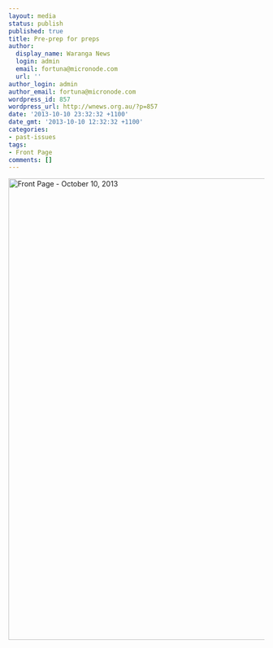 ```yaml
---
layout: media
status: publish
published: true
title: Pre-prep for preps
author:
  display_name: Waranga News
  login: admin
  email: fortuna@micronode.com
  url: ''
author_login: admin
author_email: fortuna@micronode.com
wordpress_id: 857
wordpress_url: http://wnews.org.au/?p=857
date: '2013-10-10 23:32:32 +1100'
date_gmt: '2013-10-10 12:32:32 +1100'
categories:
- past-issues
tags:
- Front Page
comments: []
---
```


<a href="{{ site.url }}/images/2013/10/frontpage-20131010.pdf"><img class="alignnone size-full wp-image-855" alt="Front Page - October 10, 2013" src="{{ site.url }}/images/2013/10/frontpage-20131010.png" width="624" height="907" /></a>
